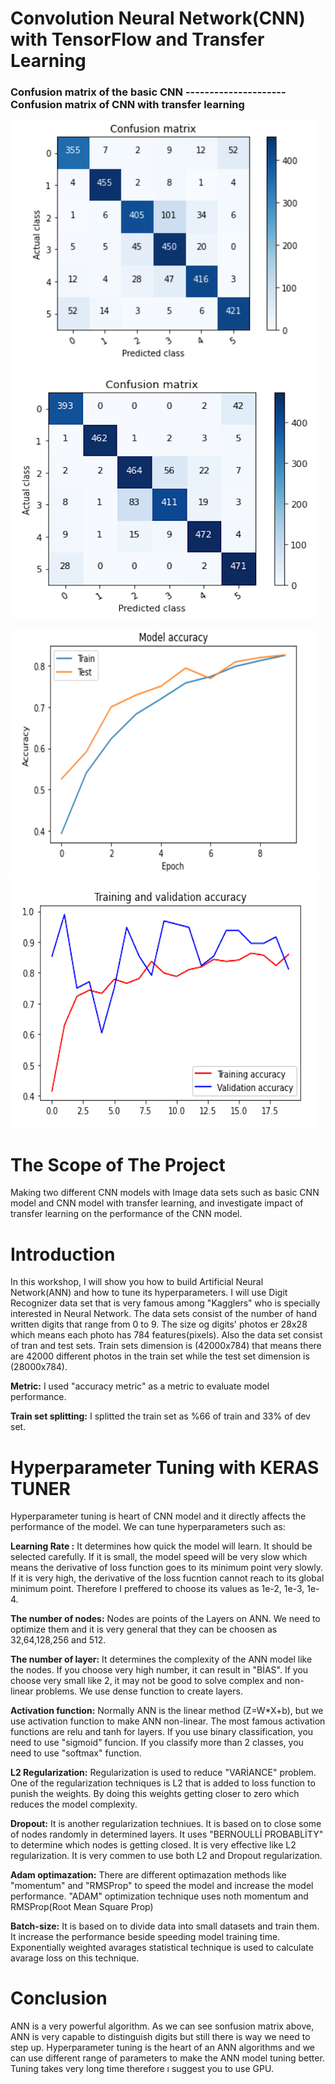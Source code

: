 # Convolution Neural Network(CNN) with TensorFlow and Transfer Learning
### Confusion matrix of the basic CNN          ---------------------Confusion matrix of CNN with transfer learning                        
![](Confusion_matrix_of_the_basic_CNN.png)                ![](confusion_matrix_of_transfer_learning.png) 

![](accuracy_and_loss_of_basic_CNN.png)                   ![](Accuracy_of_transfer_learning.png)

 # The Scope of The Project
Making two different CNN models with Image data sets such as basic CNN model and CNN model with transfer learning, and investigate impact of transfer learning on the performance of the CNN model.


# Introduction
In this workshop, I will show you how to build Artificial Neural Network(ANN) and how to tune its hyperparameters. I will use Digit Recognizer data set that is very famous among "Kagglers" who is specially interested in Neural Network. The data sets consist of the number of hand written digits that range from 0 to 9. The size og digits' photos er 28x28 which means each photo has 784 features(pixels). Also the data set consist of tran and test sets. Train sets dimension is (42000x784) that means there are 42000 different photos in the train set while the test set dimension is (28000x784).

**Metric:** I used "accuracy metric" as a metric to evaluate model performance.

**Train set splitting:** I splitted the train set as %66 of train and 33% of dev set.


# Hyperparameter Tuning with KERAS TUNER

Hyperparameter tuning is heart of  CNN model and it directly affects the performance of the model. We can tune hyperparameters such as:

**Learning Rate :** It determines how quick the model will learn. It should be selected carefully. If it is small, the model speed will be very slow which means the derivative 
of loss function goes to its minimum point very slowly. If it is very high, the derivative of the loss fucntion cannot reach to its global minimum point. 
Therefore I preffered to choose its values as 1e-2, 1e-3, 1e-4.

**The number of nodes:** Nodes are points of the Layers on ANN. We need to optimize them and it is very general that they can be choosen as 32,64,128,256 and 512. 

**The number of layer:** It determines the complexity of the ANN model like the nodes. If you choose very high number, it can result in "BİAS". If you choose very small like 2,
it may not be good to solve complex and non-linear problems. We use dense function to create layers.

**Activation function:** Normally ANN is the linear method (Z=W*X+b), but we use activation function to make ANN non-linear. The most famous activation functions are relu and 
tanh for layers. If you use binary classification, you need to use "sigmoid" funcion. If you classify more than 2 classes, you need to use "softmax" function.

**L2 Regularization:** Regularization is used to reduce "VARİANCE" problem. One of the regularization techniques is L2 that is added to loss function to punish the weights.
By doing this weights getting closer to zero which reduces the model complexity.

**Dropout:** It is another regularization techniues. It is based on to close some of nodes randomly in determined layers. It uses "BERNOULLİ PROBABLİTY" to determine which nodes 
is getting closed. It is very effective like L2 regularization. It is very commen to use both L2 and Dropout regularization.

**Adam optimazation:** There are different optimazation methods like "momentum" and "RMSProp" to speed the model and increase the model performance. "ADAM" optimization technique
uses noth momentum and RMSProp(Root Mean Square Prop)

**Batch-size:** It is based on to divide data into small datasets and train them. It increase the performance beside speeding model training time. Exponentially weighted avarages 
statistical technique is used to calculate avarage loss on this technique. 


# Conclusion
ANN is a very powerful algorithm. As we can see sonfusion matrix above, ANN is very capable to distinguish digits but still there is way we need to step up. Hyperparameter tuning is the heart of an ANN algorithms and we can use different range of parameters to make the ANN model tuning better. Tuning takes very long time therefore ı suggest you to use GPU. 
